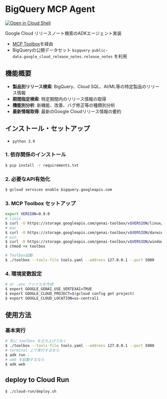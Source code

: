 # BigQuery MCP Agent

[![Open in Cloud Shell](https://gstatic.com/cloudssh/images/open-btn.png)](https://ssh.cloud.google.com/cloudshell/open?cloudshell_git_repo=https://github.com/jupemara/agents&cloudshell_tutorial=tutorial.md&cloudshell_workspace=bigquery-mcp&cloudshell_git_branch=main&cloudshell_open_in_editor=hands-on.md)

Google Cloud リリースノート検索のADKエージェント実装

- [MCP Toolbox](https://github.com/googleapis/genai-toolbox)を経由
- BigQueryの公開データセット `bigquery-public-data.google_cloud_release_notes.release_notes` を利用

## 機能概要

- **製品別リリース検索**: BigQuery、Cloud SQL、AI/ML等の特定製品のリリース情報
- **期間指定検索**: 特定期間内のリリース情報の取得
- **機能別分析**: 新機能、改善、バグ修正等の種類別分析
- **最新情報取得**: 最新のGoogle Cloudリリース情報の要約

## インストール・セットアップ

- `python 3.9`

### 1. 依存関係のインストール

```bash
$ pip install -r requirements.txt
```

### 2. 必要なAPI有効化

```bash
$ gcloud services enable bigquery.googleapis.com
```

### 3. MCP Toolbox セットアップ

```bash
export VERSION=0.9.0
# linix
$ curl -O https://storage.googleapis.com/genai-toolbox/v$VERSION/linux/amd64/toolbox
# mac
$ curl -O https://storage.googleapis.com/genai-toolbox/v$VERSION/darwin/arm64/toolbox
# win
$ curl -O https://storage.googleapis.com/genai-toolbox/v$VERSION/windows/amd64/toolbox
$ chmod +x toolbox

# Toolbox起動
$ ./toolbox --tools-file tools.yaml --address 127.0.0.1 --port 5000
```

### 4. 環境変数設定

```zsh
# or .env ファイルを作成
$ export GOOGLE_GENAI_USE_VERTEXAI=TRUE
$ export GOOGLE_CLOUD_PROJECT=$(gcloud config get project)
$ export GOOGLE_CLOUD_LOCATION=us-central1
```

## 使用方法

### 基本実行

```zsh
# 先に toolbox を立ち上げておく
$ ./toolbox --tools-file tools.yaml --address 127.0.0.1 --port 5000
# terminal 上で実行するなら
$ adk run .
# web を起動するなら
$ adk web
```

## deploy to Cloud Run

```zsh
$ ./cloud-run/deploy.sh
```
